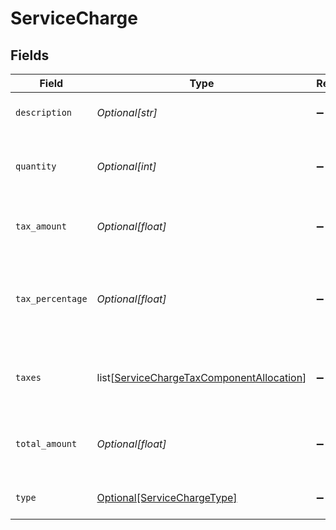 # ServiceCharge


## Fields

| Field                                                                                                   | Type                                                                                                    | Required                                                                                                | Description                                                                                             | Example                                                                                                 |
| ------------------------------------------------------------------------------------------------------- | ------------------------------------------------------------------------------------------------------- | ------------------------------------------------------------------------------------------------------- | ------------------------------------------------------------------------------------------------------- | ------------------------------------------------------------------------------------------------------- |
| `description`                                                                                           | *Optional[str]*                                                                                         | :heavy_minus_sign:                                                                                      | Service charges for this order.                                                                         | A service charge                                                                                        |
| `quantity`                                                                                              | *Optional[int]*                                                                                         | :heavy_minus_sign:                                                                                      | The number of times the charge is charged.                                                              | 1                                                                                                       |
| `tax_amount`                                                                                            | *Optional[float]*                                                                                       | :heavy_minus_sign:                                                                                      | Amount of the service charge that is tax.                                                               | 0                                                                                                       |
| `tax_percentage`                                                                                        | *Optional[float]*                                                                                       | :heavy_minus_sign:                                                                                      | Percentage rate (from 0 to 100) of any tax applied to the service charge.                               | 0                                                                                                       |
| `taxes`                                                                                                 | list[[ServiceChargeTaxComponentAllocation](../../models/shared/servicechargetaxcomponentallocation.md)] | :heavy_minus_sign:                                                                                      | Taxes breakdown as applied to service charges.                                                          |                                                                                                         |
| `total_amount`                                                                                          | *Optional[float]*                                                                                       | :heavy_minus_sign:                                                                                      | Total service charge, including taxes.                                                                  | 0                                                                                                       |
| `type`                                                                                                  | [Optional[ServiceChargeType]](../../models/shared/servicechargetype.md)                                 | :heavy_minus_sign:                                                                                      | The type of the service charge.                                                                         | Overpayment                                                                                             |